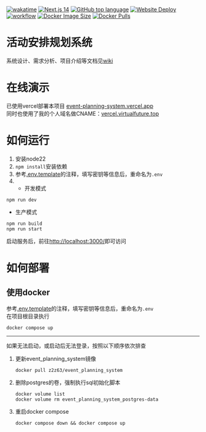 [![wakatime](https://wakatime.com/badge/user/eb532fc7-fa02-42d4-9a30-60b555075854/project/183a8824-dd12-4c71-9cfc-011a62864de2.svg)](https://wakatime.com/@eb532fc7-fa02-42d4-9a30-60b555075854)
[![Next.js 14](https://img.shields.io/badge/Next.js-14-blue?logo=next.js)](https://nextjs.org/)
[![GitHub top language](https://img.shields.io/github/languages/top/z2z63/event_planning_system?logo=typescript)](https://github.com/search?q=repo%3Az2z63%2Fevent_planning_system++language%3ATypeScript&type=code)
[![Website Deploy](https://deploy-badge.vercel.app/?url=https://event-planning-system.vercel.app/&name=vercel&logo=vercel)](https://event-planning-system.vercel.app/)
[![workflow](https://github.com/z2z63/event_planning_system/actions/workflows/build-docker-image.yaml/badge.svg)](https://github.com/z2z63/event_planning_system/actions/workflows/build-docker-image.yaml)
[![Docker Image Size](https://img.shields.io/docker/image-size/z2z63/event_planning_system?logo=docker)](https://hub.docker.com/r/z2z63/event_planning_system)
[![Docker Pulls](https://img.shields.io/docker/pulls/z2z63/event_planning_system?logo=docker)](https://hub.docker.com/r/z2z63/event_planning_system)
# 活动安排规划系统
系统设计、需求分析、项目介绍等文档见[wiki](https://github.com/z2z63/event_planning_system/wiki)
# 在线演示

已使用vercel部署本项目 [event-planning-system.vercel.app](https://event-planning-system.vercel.app/)  
同时也使用了我的个人域名做CNAME：[vercel.virtualfuture.top](https://vercel.virtualfuture.top/)
# 如何运行

1. 安装node22
2. `npm install`安装依赖
3. 参考[.env.template](.env.template)的注释，填写密钥等信息后，重命名为`.env`
4.
   - 开发模式
```shell
npm run dev
```
   - 生产模式
```shell
npm run build
npm run start
```

启动服务后，前往<http://localhost:3000/>即可访问

# 如何部署

## 使用docker

参考[.env.template](.env.template)的注释，填写密钥等信息后，重命名为`.env`  
在项目根目录执行

```shell
docker compose up
```

---
如果无法启动，或启动后无法登录，按照以下顺序依次排查

1. 更新event_planning_system镜像
   ```shell
   docker pull z2z63/event_planning_system
   ```
2. 删除postgres的卷，强制执行sql初始化脚本
   ```shell
   docker volume list
   docker volume rm event_planning_system_postgres-data
   ```
3. 重启docker compose
   ```shell
   docker compose down && docker compose up
   ```
